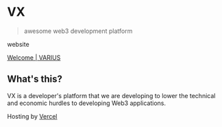 # VX 

> awesome web3 development platform

website

[Welcome | VARIUS](https://varius.technology)

## What's this?

VX is a developer's platform that we are developing to lower the technical and economic hurdles to developing Web3 applications.

Hosting by [Vercel](https://vercel.com/)
